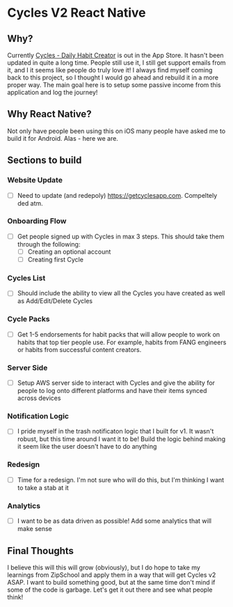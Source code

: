 # Cycles V2 React Native

## Why?
Currently [Cycles - Daily Habit Creator](https://apps.apple.com/us/app/cycles-daily-habit-creator/id1197611525) is out in the App Store. It hasn't been updated in quite a long time. People still use it, I still get support emails from it, and I it seems like people do truly love it! I always find myself coming back to this project, so I thought I would go ahead and rebuild it in a more proper way. The main goal here is to setup some passive income from this application and log the journey!

## Why React Native?
Not only have people been using this on iOS many people have asked me to build it for Android. Alas - here we are.

## Sections to build

### Website Update
- [ ] Need to update (and redepoly) https://getcyclesapp.com. Compeltely ded atm.

### Onboarding Flow
- [ ] Get people signed up with Cycles in max 3 steps. This should take them through the following:
  - [ ] Creating an optional account
  - [ ] Creating first Cycle

### Cycles List
- [ ] Should include the ability to view all the Cycles you have created as well as Add/Edit/Delete Cycles

### Cycle Packs
- [ ] Get 1-5 endorsements for habit packs that will allow people to work on habits that top tier people use. For example, habits from FANG engineers or habits from successful content creators.

### Server Side
- [ ] Setup AWS server side to interact with Cycles and give the ability for people to log onto different platforms and have their items synced across devices

### Notification Logic
- [ ] I pride myself in the trash notificaton logic that I built for v1. It wasn't robust, but this time around I want it to be! Build the logic behind making it seem like the user doesn't have to do anything

### Redesign
- [ ] Time for a redesign. I'm not sure who will do this, but I'm thinking I want to take a stab at it

### Analytics
- [ ] I want to be as data driven as possible! Add some analytics that will make sense


## Final Thoughts
I believe this will this will grow (obviously), but I do hope to take my learnings from ZipSchool and apply them in a way that will get Cycles v2 ASAP. I want to build something good, but at the same time don't mind if some of the code is garbage. Let's get it out there and see what people think!
